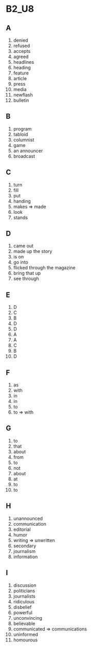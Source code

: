 # B2_U8
## A
1. denied
2. refused
3. accepts
4. agreed
5. headlines
6. heading
7. feature
8. article
9. press
10. media
11. newflash
12. bulletin

## B
1. program
2. tabloid
3. columnist
4. game
5. an announcer
6. broadcast

## C
1. turn
2. fill
3. put
4. handing
5. makes => made
6. look
7. stands

## D
1. came out
2. made up the story
3. is on
4. go into
5. flicked through the magazine
6. bring that up
7. see through

## E
1. D
2. C
3. B
4. D
5. D
6. A
7. A
8. C
9. B
10. D

## F
1. as
2. with
3. in
4. in
5. to
6. to => with

## G
1. to
2. that
3. about
4. from
5. to
6. not
7. about
8. at
9. to
10. to

## H
1. unannounced
2. communication
3. editorial
4. humor
5. writing => unwritten
6. secondary
7. journalism
8. information

## I
1. discussion
2. politicians
3. journalists
4. ridiculous
5. disbelief
6. powerful
7. unconvincing
8. believable
9. communicated => communications
10. uninformed
11. homourous